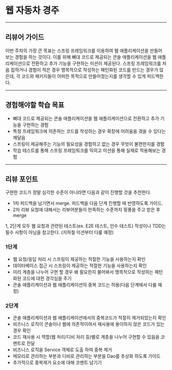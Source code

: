# 웹 자동차 경주

---
## 리뷰어 가이드
이번 주차의 가장 큰 목표는 스프링 프레임워크를 이용하여 웹 애플리케이션을 만들어 보는 경험을 하는 것이다.
이를 위해 뼈대 코드로 제공되는 콘솔 애플리케이션을 웹 애플리케이션으로 전환하고 추가 기능을 구현하는 미션이 제공된다.
스프링 프레임워크를 처음 접하거나 경험이 적은 경우 맹목적으로 작성하는 패턴화된 코드를 만드는 경우가 많은데, 
각 코드와 패키지들이 어떠한 목적으로 만들어졌는지를 생각할 수 있게 피드백한다.

---
## 경험해야할 학습 목표
- 뼈대 코드로 제공되는 콘솔 애플리케이션을 웹 애플리케이션으로 전환하고 추가 기능을 구현하는 경험
- 특정 프레임워크에 의존하는 코드를 작성하는 경우 확장에 어려움을 겪을 수 있다는 깨달음
- 스프링이 제공해주는 기능의 필요성을 경험하고 없는 경우 무엇이 불편한지를 경험
- 학습 테스트를 통해 스프링 프레임워크를 익히고 미션을 통해 실제로 적용해보는 경험

---
## 리뷰 포인트

구현한 코드가 정말 심각한 수준이 아니라면 다음과 같이 진행할 것을 추천한다.
* 1차 피드백을 남기면서 merge. 피드백을 다음 단계 진행할 때 반영하도록 가이드.
* 2차 리뷰 요청에 대해서는 리뷰어분들이 만족하는 수준까지 핑퐁을 주고 받은 후 merge

1, 2단계 모두 웹 요청과 관련된 테스트(ex. E2E 테스트, 인수 테스트) 작성이나 TDD는 필수 사항이 아님을 참고한다. (지하철 미션부터 다룰 예정)

### 1단계
- 웹 요청/응답 처리 시 스프링이 제공하는 적절한 기능을 사용하는지 확인
- 데이터베이스 접근 시 스프링이 제공하는 적절한 기능을 사용하는지 확인
- 미리 계층을 나누어 구현 할 경우 왜 필요한지 물어봐서 맹목적으로 작성하는 패턴화된 코드에 대한 경각심을 주기
- 콘솔 애플리케이션과 웹 애플리케이션의 중복 코드는 허용(다음 단계에서 다룰 예정)

### 2단계
- 콘솔 애플리케이션과 웹 애플리케이션에서의 중복코드가 적절히 제거되었는지 확인
- 비즈니스 로직이 콘솔이나 웹에 의존적이여서 재사용에 용이하지 않은 코드가 있는 경우 확인
- 코드 재사용 시 역할(웹 처리/디비 처리 등)별로 계층을 나누어 구현할 수 있음을 코멘트로 전달
- 비즈니스 로직을 Service 객체로 도출 하여 중복 제거
- 메모리로 관리하는 부분과 디비로 관리하는 부분을 Dao를 추상화 하도록 가이드
- 추가적으로 중복제거 요소에 대해 코멘트 남기기

